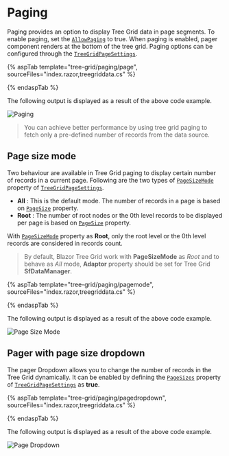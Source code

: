 # Paging

Paging provides an option to display Tree Grid data in page segments. To enable paging, set the [`AllowPaging`](https://help.syncfusion.com/cr/blazor/Syncfusion.Blazor~Syncfusion.Blazor.TreeGrid.SfTreeGrid~AllowPaging.html) to true. When paging is enabled, pager component renders at the bottom of the tree grid.
Paging options can be configured through the [`TreeGridPageSettings`](https://help.syncfusion.com/cr/blazor/Syncfusion.Blazor~Syncfusion.Blazor.TreeGrid.TreeGridPageSettings.html).

{% aspTab template="tree-grid/paging/page", sourceFiles="index.razor,treegriddata.cs" %}

{% endaspTab %}

The following output is displayed as a result of the above code example.

![Paging](images/page.png)

> You can achieve better performance by using tree grid paging to fetch only a pre-defined number of records from the data source.

## Page size mode

Two behaviour are available in Tree Grid paging to display certain number of records in a current page. Following are the two types of [`PageSizeMode`](https://help.syncfusion.com/cr/blazor/Syncfusion.Blazor~Syncfusion.Blazor.TreeGrid.TreeGridPageSettings~PageSizeMode.html) property of [`TreeGridPageSettings`](https://help.syncfusion.com/cr/blazor/Syncfusion.Blazor~Syncfusion.Blazor.TreeGrid.TreeGridPageSettings.html).

* **All** : This is the default mode. The number of records in a page is based on [`PageSize`](https://help.syncfusion.com/cr/blazor/Syncfusion.Blazor~Syncfusion.Blazor.TreeGrid.TreeGridPageSettings~PageSize.html) property.
* **Root** : The number of root nodes or the 0th level records to be displayed per page is based on [`PageSize`](https://help.syncfusion.com/cr/blazor/Syncfusion.Blazor~Syncfusion.Blazor.TreeGrid.TreeGridPageSettings~PageSize.html) property.

With [`PageSizeMode`](https://help.syncfusion.com/cr/blazor/Syncfusion.Blazor~Syncfusion.Blazor.TreeGrid.TreeGridPageSettings~PageSizeMode.html) property as **Root**, only the root level or the 0th level records are considered in records count.

> By default, Blazor Tree Grid work with **PageSizeMode** as *Root* and to behave as *All* mode, **Adaptor** property should be set for Tree Grid **SfDataManager**.

{% aspTab template="tree-grid/paging/pagemode", sourceFiles="index.razor,treegriddata.cs" %}

{% endaspTab %}

The following output is displayed as a result of the above code example.

![Page Size Mode](images/pagesizemode.png)

<!-- Template

You can use custom elements inside the pager instead of default elements.
The custom elements can be defined by using the [`Template`](https://help.syncfusion.com/cr/blazor/Syncfusion.Blazor~Syncfusion.Blazor.TreeGrid.TreeGridPageSettings~Template.html) property.
Inside this template, you can access the [`CurrentPage`](https://help.syncfusion.com/cr/blazor/Syncfusion.Blazor~Syncfusion.Blazor.TreeGrid.TreeGridPageSettings~CurrentPage.html), [`PageSize`](https://help.syncfusion.com/cr/blazor/Syncfusion.Blazor~Syncfusion.Blazor.TreeGrid.TreeGridPageSettings~PageSize.html), [`PageCount`](https://help.syncfusion.com/cr/blazor/Syncfusion.Blazor~Syncfusion.Blazor.TreeGrid.TreeGridPageSettings~PageCount.html), **TotalPage** and **TotalRecordCount** values.

{% aspTab template="tree-grid/paging/pager-template", sourceFiles="pagerTemplate.cs" %}

{% endaspTab %}

-->

## Pager with page size dropdown

The pager Dropdown allows you to change the number of records in the Tree Grid dynamically. It can be enabled by defining the [`PageSizes`](https://help.syncfusion.com/cr/blazor/Syncfusion.Blazor~Syncfusion.Blazor.TreeGrid.TreeGridPageSettings~PageSizes.html) property of [`TreeGridPageSettings`](https://help.syncfusion.com/cr/blazor/Syncfusion.Blazor~Syncfusion.Blazor.TreeGrid.TreeGridPageSettings.html) as **true**.

{% aspTab template="tree-grid/paging/pagedropdown", sourceFiles="index.razor,treegriddata.cs" %}

{% endaspTab %}

The following output is displayed as a result of the above code example.

![Page Dropdown](images/pagedropdown.png)

<!--How to render Pager at the Top of the Tree Grid

By default, Pager will be rendered at the bottom of the Tree Grid. You can also render the Pager at the top of the Tree Grid by using the [`DataBound`](https://help.syncfusion.com/cr/blazor/Syncfusion.Blazor~Syncfusion.Blazor.TreeGrid.SfTreeGrid~DataBound.html) event.

> During the paging action, the pager component triggers the below three events.
> The **created** event triggers when Pager is created.
> The **click** event triggers when the numeric items in the pager is clicked.
> The **dropDownChanged** event triggers when pageSize DropDownList value is selected.

-->